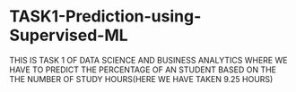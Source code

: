 # TASK1-Prediction-using-Supervised-ML
THIS IS TASK 1 OF DATA SCIENCE AND BUSINESS ANALYTICS WHERE WE HAVE TO
PREDICT THE PERCENTAGE OF AN STUDENT BASED ON THE THE NUMBER OF STUDY
HOURS(HERE WE HAVE TAKEN 9.25 HOURS)

